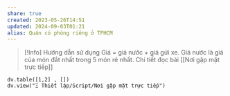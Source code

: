 ```yaml
---
share: true
created: 2023-05-26T14:51
updated: 2024-09-03T01:21
alias: Quán có phòng riêng ở TPHCM
---
```


> [!Info] Hướng dẫn sử dụng
> Giá = giá nước + giá gửi xe. Giá nước là giá của món đắt nhất trong 5 món rẻ nhất. Chi tiết đọc bài [[Nơi gặp mặt trực tiếp]]

```dataviewjs
dv.table([1,2] , [])
dv.view("Ξ Thiết lập/Script/Nơi gặp mặt trực tiếp")
```